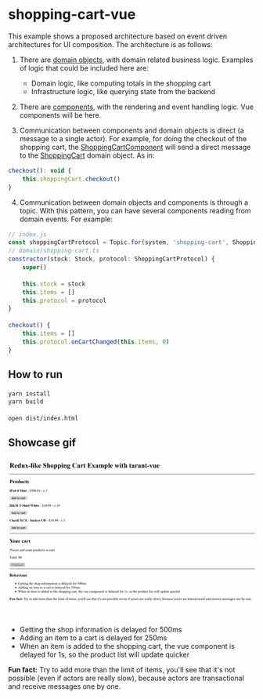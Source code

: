 # shopping-cart-vue

This example shows a proposed architecture based on event driven architectures for UI composition. The architecture is as
follows:

1. There are [domain objects](./domain/), with domain related business logic. 
Examples of logic that could be included here are:
    * Domain logic, like computing totals in the shopping cart
    * Infrastructure logic, like querying state from the backend

2. There are [components](./components/), with the rendering and event handling logic. Vue components will be here.

3. Communication between components and domain objects is direct (a message to a single actor). For example, for doing
the checkout of the shopping cart, the [ShoppingCartComponent](./components/shopping-cart.ts) will send a direct message
to the [ShoppingCart](./domain/shopping-cart.ts) domain object. As in:

```js
checkout(): void {
    this.shoppingCart.checkout()
}
```

4. Communication between domain objects and components is through a topic. With this pattern, you can have several
components reading from domain events. For example:

```js
// index.js
const shoppingCartProtocol = Topic.for(system, 'shopping-cart', ShoppingCartProtocol)
// domain/shopping-cart.ts
constructor(stock: Stock, protocol: ShoppingCartProtocol) {
    super()

    this.stock = stock
    this.items = []
    this.protocol = protocol
}

checkout() {
    this.items = []
    this.protocol.onCartChanged(this.items, 0)
}
```

How to run
-----------

```sh
yarn install
yarn build

open dist/index.html
```

Showcase gif
------------
![gif-showcase.gif](./gif-showcase.gif)

* Getting the shop information is delayed for 500ms
* Adding an item to a cart is delayed for 250ms
* When an item is added to the shopping cart, the vue component is delayed for 1s, so the product list will update quicker

**Fun fact:** Try to add more than the limit of items, you'll see that it's not possible (even if actors are really slow), because actors are transactional and receive messages one by one.